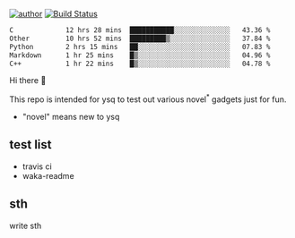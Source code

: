 [![author](https://img.shields.io/badge/author-ysq-green)](https://github.com/Yang-Shiqin)
[![Build Status](https://app.travis-ci.com/Yang-Shiqin/testall.svg?branch=main)](https://app.travis-ci.com/Yang-Shiqin/testall)

<!--START_SECTION:waka-->

```txt
C             12 hrs 28 mins  ███████████░░░░░░░░░░░░░░   43.36 %
Other         10 hrs 52 mins  █████████▒░░░░░░░░░░░░░░░   37.84 %
Python        2 hrs 15 mins   ██░░░░░░░░░░░░░░░░░░░░░░░   07.83 %
Markdown      1 hr 25 mins    █▒░░░░░░░░░░░░░░░░░░░░░░░   04.96 %
C++           1 hr 22 mins    █▒░░░░░░░░░░░░░░░░░░░░░░░   04.78 %
```

<!--END_SECTION:waka-->

Hi there 👋

This repo is intended for ysq to test out various novel<sup>*</sup> gadgets just for fun.

- "novel" means new to ysq

## test list
- travis ci
- waka-readme


## sth
write sth

